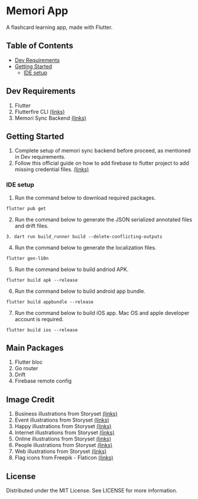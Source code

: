 # Memori App

A flashcard learning app, made with Flutter.

## Table of Contents
- [Dev Requirements](#dev-requirements)
- [Getting Started](#getting-started)
  - [IDE setup](#ide-setup)

## Dev Requirements
1. Flutter
2. Flutterfire CLI [(links)](https://firebase.google.com/docs/flutter/setup?platform=ios)
3. Memori Sync Backend [(links)](https://github.com/polarBearYap/memori-sync-backend)

## Getting Started
1. Complete setup of memori sync backend before proceed, as mentioned in Dev requirements.
2. Follow this official guide on how to add firebase to flutter project to add missing credential files. [(links)](https://firebase.google.com/docs/flutter/setup?platform=ios)

### IDE setup
1. Run the command below to download required packages.
```
flutter pub get
```
2. Run the command below to generate the JSON serialized annotated files and drift files.
```
3. dart run build_runner build --delete-conflicting-outputs
```
4. Run the command below to generate the localization files.
```
flutter gen-l10n
```
5. Run the command below to build andriod APK.
```
flutter build apk --release
```
6. Run the command below to build android app bundle.
```
flutter build appbundle --release
```
7. Run the command below to build iOS app. Mac OS and apple developer account is required.
```
flutter build ios --release
```

##  Main Packages
1. Flutter bloc
2. Go router
3. Drift
4. Firebase remote config

## Image Credit
1. Business illustrations from Storyset [(links)](https://storyset.com/business)
2. Event illustrations from Storyset [(links)](https://storyset.com/event)
3. Happy illustrations from Storyset [(links)](https://storyset.com/happy)
4. Internet illustrations from Storyset [(links)](https://storyset.com/internet)
5. Online illustrations from Storyset [(links)](https://storyset.com/online)
6. People illustrations from Storyset [(links)](https://storyset.com/people)
7. Web illustrations from Storyset [(links)](https://storyset.com/web)
8. Flag icons from Freepik - Flaticon [(links)](https://www.flaticon.com/free-icons/flags)

## License

Distributed under the MIT License. See LICENSE for more information.
